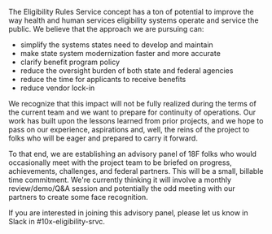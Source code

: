 The Eligibility Rules Service concept has a ton of potential to improve the way health and human services eligibility systems operate and service the public. We believe that the approach we are pursuing can:

- simplify the systems states need to develop and maintain
- make state system modernization faster and more accurate
- clarify benefit program policy
- reduce the oversight burden of both state and federal agencies
- reduce the time for applicants to receive benefits
- reduce vendor lock-in

We recognize that this impact will not be fully realized during the terms of the current team and we want to prepare for continuity of operations. Our work has built upon the lessons learned from prior projects, and we hope to pass on our experience, aspirations and, well, the reins of the project to folks who will be eager and prepared to carry it forward.

To that end, we are establishing an advisory panel of 18F folks who would occasionally meet with the project team to be briefed on progress, achievements, challenges, and federal partners. This will be a small, billable time commitment. We're currently thinking it will involve a monthly review/demo/Q&A session and potentially the odd meeting with our partners to create some face recognition.

If you are interested in joining this advisory panel, please let us know in Slack in #10x-eligibility-srvc.
